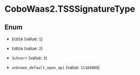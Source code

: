 # CoboWaas2.TSSSignatureType

## Enum


* `ECDSA` (value: `1`)

* `EdDSA` (value: `2`)

* `Schnorr` (value: `3`)

* `unknown_default_open_api` (value: `11184809`)


